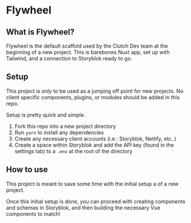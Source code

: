 # Flywheel

## What is Flywheel?

Flywheel is the default scaffold used by the Clutch Dev team at the beginning of a new project. This is barebones Nuxt app, set up with Tailwind, and a connection to Storyblok ready to go.

## Setup

This project is _only_ to be used as a jumping off point for new projects. No client specific components, plugins, or modules should be added in this repo.

Setup is pretty quick and simple.

1. Fork this repo into a new project directory
2. Run `yarn` to install any dependencies
3. Create any necessary client accounts (i.e.: Storyblok, Netlify, etc..)
4. Create a space within Storyblok and add the API key (found in the settings tab) to a `.env` at the root of the directory

## How to use

This project is meant to save some time with the initial setup a of a new project.

Once this initial setup is done, you can proceed with creating components and schemas in Storyblok, and then building the necessary Vue components to match!
